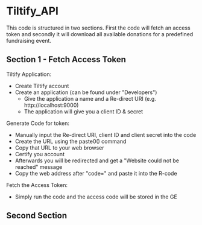 # Tiltify_API

This code is structured in two sections. First the code will fetch an access token and secondly it will download all available donations for a predefined fundraising event.

## Section 1 - Fetch Access Token
Tiltify Application:
- Create Tiltify account
- Create an application (can be found under "Developers")
  - Give the application a name and a Re-direct URI (e.g. http://localhost:9000)
  - The application will give you a client ID & secret

Generate Code for token:
- Manually input the Re-direct URI, client ID and client secret into the code
- Create the URL using the paste0() command
- Copy that URL to your web browser
- Certify you account
- Afterwards you will be redirected and get a "Website could not be reached" message
- Copy the web address after "code=" and paste it into the R-code

Fetch the Access Token:
- Simply run the code and the access code will be stored in the GE

## Second Section
